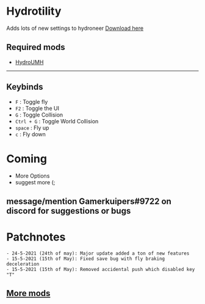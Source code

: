 # Hydrotility
Adds lots of new settings to hydroneer [Download here](https://github.com/Gamerkuipers/Hydroneer-Modding/blob/main/Hydrotility/500-Hydrotility_P.pak)

## Required mods
- [HydroUMH](https://github.com/RHlNO/HydroneerModding/raw/main/Release%20Mods/501-HydroUMH_P.pak)
-----------
## Keybinds
- `F` : Toggle fly
- `F2` : Toggle the UI
- `G` : Toggle Collision
- `Ctrl + G` : Toggle World Collision
- `space` : Fly up
- `c` : Fly down

# Coming
- More Options
- suggest more (;

## message/mention Gamerkuipers#9722 on discord for suggestions or bugs

# Patchnotes
```
- 24-5-2021 (24th of may): Major update added a ton of new features
- 15-5-2021 (15th of May): Fixed save bug with fly braking deceleration
- 15-5-2021 (15th of May): Removed accidental push which disabled key "T"
```


## [More mods](../../../)